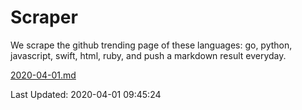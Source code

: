 # Scraper

We scrape the github trending page of these languages: go, python, javascript, swift, html, ruby, and push a markdown result everyday.

[2020-04-01.md](https://github.com/henson/Scraper/blob/master/2020-04-01.md)

Last Updated: 2020-04-01 09:45:24